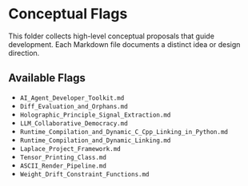 # Conceptual Flags

This folder collects high-level conceptual proposals that guide development.
Each Markdown file documents a distinct idea or design direction.

## Available Flags

- `AI_Agent_Developer_Toolkit.md`
- `Diff_Evaluation_and_Orphans.md`
- `Holographic_Principle_Signal_Extraction.md`
- `LLM_Collaborative_Democracy.md`
- `Runtime_Compilation_and_Dynamic_C_Cpp_Linking_in_Python.md`
- `Runtime_Compilation_and_Dynamic_Linking.md`
- `Laplace_Project_Framework.md`
- `Tensor_Printing_Class.md`
- `ASCII_Render_Pipeline.md`
- `Weight_Drift_Constraint_Functions.md`
